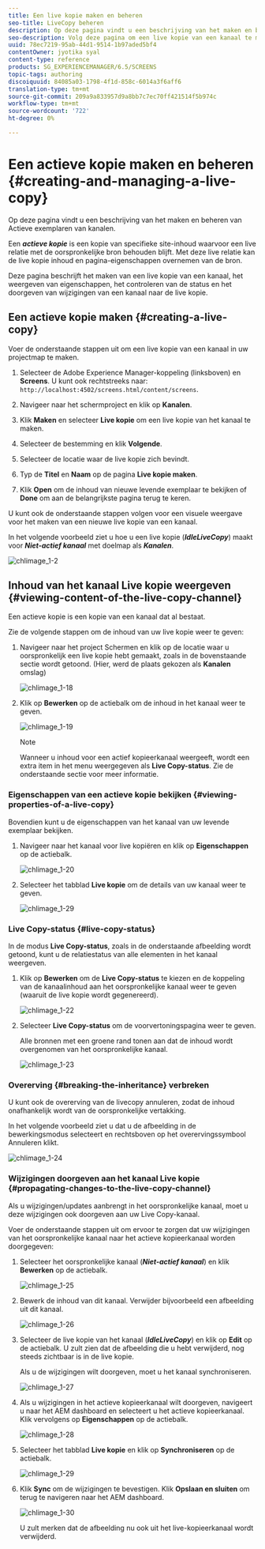 ```yaml
---
title: Een live kopie maken en beheren
seo-title: LiveCopy beheren
description: Op deze pagina vindt u een beschrijving van het maken en beheren van Actieve exemplaren van kanalen.
seo-description: Volg deze pagina om een live kopie van een kanaal te maken, eigenschappen weer te geven, de status te controleren en wijzigingen van een kanaal door te geven aan de live kopie.
uuid: 78ec7219-95ab-44d1-9514-1b97aded5bf4
contentOwner: jyotika syal
content-type: reference
products: SG_EXPERIENCEMANAGER/6.5/SCREENS
topic-tags: authoring
discoiquuid: 84085a03-1798-4f1d-858c-6014a3f6aff6
translation-type: tm+mt
source-git-commit: 209a9a833957d9a8bb7c7ec70ff421514f5b974c
workflow-type: tm+mt
source-wordcount: '722'
ht-degree: 0%

---
```



# Een actieve kopie maken en beheren {#creating-and-managing-a-live-copy}

Op deze pagina vindt u een beschrijving van het maken en beheren van Actieve exemplaren van kanalen.

Een ***actieve kopie*** is een kopie van specifieke site-inhoud waarvoor een live relatie met de oorspronkelijke bron behouden blijft. Met deze live relatie kan de live kopie inhoud en pagina-eigenschappen overnemen van de bron.

Deze pagina beschrijft het maken van een live kopie van een kanaal, het weergeven van eigenschappen, het controleren van de status en het doorgeven van wijzigingen van een kanaal naar de live kopie.


## Een actieve kopie maken {#creating-a-live-copy}

Voer de onderstaande stappen uit om een live kopie van een kanaal in uw projectmap te maken.

1. Selecteer de Adobe Experience Manager-koppeling (linksboven) en **Screens**. U kunt ook rechtstreeks naar: `http://localhost:4502/screens.html/content/screens`.

1. Navigeer naar het schermproject en klik op **Kanalen**.
1. Klik **Maken** en selecteer **Live kopie** om een live kopie van het kanaal te maken.

1. Selecteer de bestemming en klik **Volgende**.
1. Selecteer de locatie waar de live kopie zich bevindt.
1. Typ de **Titel** en **Naam** op de pagina **Live kopie maken**.

1. Klik **Open** om de inhoud van nieuwe levende exemplaar te bekijken of **Done** om aan de belangrijkste pagina terug te keren.

U kunt ook de onderstaande stappen volgen voor een visuele weergave voor het maken van een nieuwe live kopie van een kanaal.

In het volgende voorbeeld ziet u hoe u een live kopie (***IdleLiveCopy***) maakt voor ***Niet-actief kanaal*** met doelmap als ***Kanalen***.

![chlimage_1-2](assets/chlimage_1-2.gif)

## Inhoud van het kanaal Live kopie weergeven {#viewing-content-of-the-live-copy-channel}

Een actieve kopie is een kopie van een kanaal dat al bestaat.

Zie de volgende stappen om de inhoud van uw live kopie weer te geven:

1. Navigeer naar het project Schermen en klik op de locatie waar u oorspronkelijk een live kopie hebt gemaakt, zoals in de bovenstaande sectie wordt getoond. (Hier, werd de plaats gekozen als **Kanalen** omslag)

   ![chlimage_1-18](assets/chlimage_1-18.png)

1. Klik op **Bewerken** op de actiebalk om de inhoud in het kanaal weer te geven.

   ![chlimage_1-19](assets/chlimage_1-19.png)

   >[!NOTE]
   >
   >Wanneer u inhoud voor een actief kopieerkanaal weergeeft, wordt een extra item in het menu weergegeven als **Live Copy-status**. Zie de onderstaande sectie voor meer informatie.

### Eigenschappen van een actieve kopie bekijken {#viewing-properties-of-a-live-copy}

Bovendien kunt u de eigenschappen van het kanaal van uw levende exemplaar bekijken.

1. Navigeer naar het kanaal voor live kopiëren en klik op **Eigenschappen** op de actiebalk.

   ![chlimage_1-20](assets/chlimage_1-20.png)

1. Selecteer het tabblad **Live kopie** om de details van uw kanaal weer te geven.

   ![chlimage_1-29](assets/chlimage_1-21.png)

### Live Copy-status {#live-copy-status}

In de modus **Live Copy-status**, zoals in de onderstaande afbeelding wordt getoond, kunt u de relatiestatus van alle elementen in het kanaal weergeven.

1. Klik op **Bewerken** om de **Live Copy-status** te kiezen en de koppeling van de kanaalinhoud aan het oorspronkelijke kanaal weer te geven (waaruit de live kopie wordt gegenereerd).

   ![chlimage_1-22](assets/chlimage_1-22.png)

1. Selecteer **Live Copy-status** om de voorvertoningspagina weer te geven.

   Alle bronnen met een groene rand tonen aan dat de inhoud wordt overgenomen van het oorspronkelijke kanaal.

   ![chlimage_1-23](assets/chlimage_1-23.png)

### Overerving {#breaking-the-inheritance} verbreken

U kunt ook de overerving van de livecopy annuleren, zodat de inhoud onafhankelijk wordt van de oorspronkelijke vertakking.

In het volgende voorbeeld ziet u dat u de afbeelding in de bewerkingsmodus selecteert en rechtsboven op het overervingssymbool Annuleren klikt.

![chlimage_1-24](assets/chlimage_1-24.png)

### Wijzigingen doorgeven aan het kanaal Live kopie {#propagating-changes-to-the-live-copy-channel}

Als u wijzigingen/updates aanbrengt in het oorspronkelijke kanaal, moet u deze wijzigingen ook doorgeven aan uw Live Copy-kanaal.

Voer de onderstaande stappen uit om ervoor te zorgen dat uw wijzigingen van het oorspronkelijke kanaal naar het actieve kopieerkanaal worden doorgegeven:

1. Selecteer het oorspronkelijke kanaal (***Niet-actief kanaal***) en klik **Bewerken** op de actiebalk.

   ![chlimage_1-25](assets/chlimage_1-25.png)

1. Bewerk de inhoud van dit kanaal. Verwijder bijvoorbeeld een afbeelding uit dit kanaal.

   ![chlimage_1-26](assets/chlimage_1-26.png)

1. Selecteer de live kopie van het kanaal (***IdleLiveCopy***) en klik op **Edit** op de actiebalk. U zult zien dat de afbeelding die u hebt verwijderd, nog steeds zichtbaar is in de live kopie.

   Als u de wijzigingen wilt doorgeven, moet u het kanaal synchroniseren.

   ![chlimage_1-27](assets/chlimage_1-27.png)

1. Als u wijzigingen in het actieve kopieerkanaal wilt doorgeven, navigeert u naar het AEM dashboard en selecteert u het actieve kopieerkanaal. Klik vervolgens op **Eigenschappen** op de actiebalk.

   ![chlimage_1-28](assets/chlimage_1-28.png)

1. Selecteer het tabblad **Live kopie** en klik op **Synchroniseren** op de actiebalk.

   ![chlimage_1-29](assets/chlimage_1-29.png)

1. Klik **Sync** om de wijzigingen te bevestigen. Klik **Opslaan en sluiten** om terug te navigeren naar het AEM dashboard.

   ![chlimage_1-30](assets/chlimage_1-30.png)

   U zult merken dat de afbeelding nu ook uit het live-kopieerkanaal wordt verwijderd.

